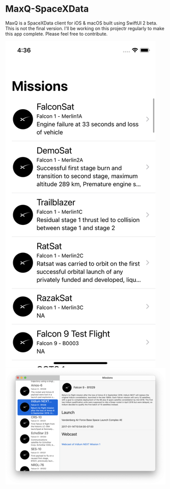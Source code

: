# MaxQ-SpaceXData
MaxQ is a SpaceXData client for iOS &amp; macOS built using SwiftUI 2 beta. This is not the final version. I'll be working on this projectr regularly to make this app complete. Please feel free to contribute.

![Screenshot_iOS](ios.png)
![Screenshot_iOS](mac.png)
